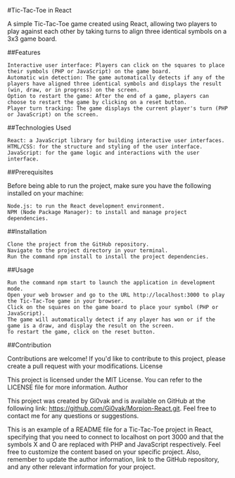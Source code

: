 #Tic-Tac-Toe in React

A simple Tic-Tac-Toe game created using React, 
allowing two players to play against each other by taking turns to align three identical symbols on a 3x3 game board.

##Features

    Interactive user interface: Players can click on the squares to place their symbols (PHP or JavaScript) on the game board.
    Automatic win detection: The game automatically detects if any of the players have aligned three identical symbols and displays the result (win, draw, or in progress) on the screen.
    Option to restart the game: After the end of a game, players can choose to restart the game by clicking on a reset button.
    Player turn tracking: The game displays the current player's turn (PHP or JavaScript) on the screen.

##Technologies Used

    React: a JavaScript library for building interactive user interfaces.
    HTML/CSS: for the structure and styling of the user interface.
    JavaScript: for the game logic and interactions with the user interface.

##Prerequisites

Before being able to run the project, make sure you have the following installed on your machine:

    Node.js: to run the React development environment.
    NPM (Node Package Manager): to install and manage project dependencies.

##Installation

    Clone the project from the GitHub repository.
    Navigate to the project directory in your terminal.
    Run the command npm install to install the project dependencies.

##Usage

    Run the command npm start to launch the application in development mode.
    Open your web browser and go to the URL http://localhost:3000 to play the Tic-Tac-Toe game in your browser.
    Click on the squares on the game board to place your symbol (PHP or JavaScript).
    The game will automatically detect if any player has won or if the game is a draw, and display the result on the screen.
    To restart the game, click on the reset button.

##Contribution

Contributions are welcome! If you'd like to contribute to this project, please create a pull request with your modifications.
License

This project is licensed under the MIT License. You can refer to the LICENSE file for more information.
Author

This project was created by Gi0vak and is available on GitHub at the following link: https://github.com/Gi0vak/Morpion-React.git. 
Feel free to contact me for any questions or suggestions.

This is an example of a README file for a Tic-Tac-Toe project in React, specifying that you need to connect to localhost on port 3000 and that the symbols X and O are replaced with PHP and JavaScript respectively. Feel free to customize the content based on your specific project. Also, remember to update the author information, link to the GitHub repository, and any other relevant information for your project.
